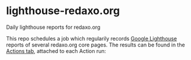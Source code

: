 # lighthouse-redaxo.org
Daily lighthouse reports for redaxo.org

This repo schedules a job which regularily records [Google Lighthouse](https://github.com/GoogleChrome/lighthouse-ci) reports of several redaxo.org core pages.
The results can be found in the [Actions tab](https://github.com/FriendsOfREDAXO/lighthouse-redaxo.org/actions?query=workflow%3ALighthouse), attached to each Action run:
